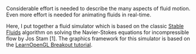 Considerable effort is needed to describe the many aspects of fluid motion.
Even more effort is needed for animating fluids in real-time.

Here, I put together a fluid simulator which is based on the classic [Stable Fluids](http://www.dgp.toronto.edu/people/stam/reality/Research/pdf/GDC03.pdf)
algorithm on solving the Navier-Stokes equations for incompressible flow by Jos Stam [1].
The graphics framework for this simulator is based on the [LearnOpenGL Breakout tutorial](https://learnopengl.com/In-Practice/2D-Game/Breakout).
